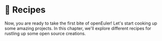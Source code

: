 # 🍲 Recipes

Now, you are ready to take the first bite of openEuler! Let's start cooking up some amazing projects. In this chapter, we'll explore different recipes for rustling up some open source creations.
